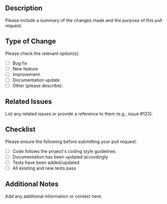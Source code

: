 ## Description

Please include a summary of the changes made and the purpose of this pull request.

## Type of Change

Please check the relevant option(s):

- [ ] Bug fix
- [ ] New feature
- [ ] Improvement
- [ ] Documentation update
- [ ] Other (please describe):

## Related Issues

List any related issues or provide a reference to them (e.g., issue #123).

## Checklist

Please ensure the following before submitting your pull request:

- [ ] Code follows the project's coding style guidelines
- [ ] Documentation has been updated accordingly
- [ ] Tests have been added/updated
- [ ] All existing and new tests pass

## Additional Notes

Add any additional information or context here.
